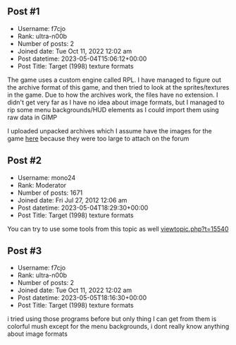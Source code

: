 ## Post #1
- Username: f7cjo
- Rank: ultra-n00b
- Number of posts: 2
- Joined date: Tue Oct 11, 2022 12:02 am
- Post datetime: 2023-05-04T15:06:12+00:00
- Post Title: Target (1998) texture formats

The game uses a custom engine called RPL. I have managed to figure out the archive format of this game, and then tried to look at the sprites/textures in the game. Due to how the archives work, the files have no extension. I didn't get very far as I have no idea about image formats, but I managed to rip some menu backgrounds/HUD elements as I could import them using raw data in GIMP

I uploaded unpacked archives which I assume have the images for the game [here](https://drive.google.com/drive/folders/1NUM9_LitsdGlzWTGeQ7hDTxa9zcfR90_?usp=share_link) because they were too large to attach on the forum
## Post #2
- Username: mono24
- Rank: Moderator
- Number of posts: 1671
- Joined date: Fri Jul 27, 2012 12:06 am
- Post datetime: 2023-05-04T18:29:30+00:00
- Post Title: Target (1998) texture formats

You can try to use some tools from this topic as well [viewtopic.php?t=15540](https://forum.xentax.com/viewtopic.php?t=15540)
## Post #3
- Username: f7cjo
- Rank: ultra-n00b
- Number of posts: 2
- Joined date: Tue Oct 11, 2022 12:02 am
- Post datetime: 2023-05-05T18:16:30+00:00
- Post Title: Target (1998) texture formats

i tried using those programs before but only thing I can get from them is colorful mush except for the menu backgrounds, i dont really know anything about image formats
